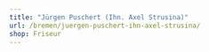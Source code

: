 ```yaml
---
title: "Jürgen Puschert (Ihn. Axel Strusina)"
url: /bremen/juergen-puschert-ihn-axel-strusina/
shop: Friseur
---
```

